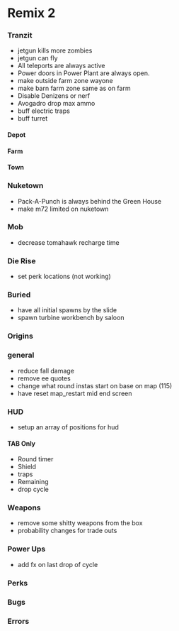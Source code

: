 # Remix 2

### Tranzit
* jetgun kills more zombies
* jetgun can fly
* All teleports are always active
* Power doors in Power Plant are always open.
* make outside farm zone wayone
* make barn farm zone same as on farm
* Disable Denizens or nerf
* Avogadro drop max ammo
* buff electric traps 
* buff turret

#### Depot

#### Farm

#### Town

### Nuketown
* Pack-A-Punch is always behind the Green House
* make m72 limited on nuketown

### Mob
* decrease tomahawk recharge time   

### Die Rise
* set perk locations (not working)

### Buried
* have all initial spawns by the slide
* spawn turbine workbench by saloon

### Origins

### general
* reduce fall damage
* remove ee quotes
* change what round instas start on base on map (115)
* have reset map_restart mid end screen

### HUD
* setup an array of positions for hud

#### TAB Only
* Round timer
* Shield
* traps
* Remaining
* drop cycle

### Weapons
* remove some shitty weapons from the box
* probability changes for trade outs

### Power Ups
* add fx on last drop of cycle

### Perks

### Bugs

### Errors
